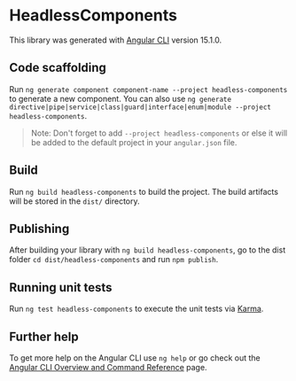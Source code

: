 # HeadlessComponents

This library was generated with [Angular CLI](https://github.com/angular/angular-cli) version 15.1.0.

## Code scaffolding

Run `ng generate component component-name --project headless-components` to generate a new component. You can also use `ng generate directive|pipe|service|class|guard|interface|enum|module --project headless-components`.
> Note: Don't forget to add `--project headless-components` or else it will be added to the default project in your `angular.json` file. 

## Build

Run `ng build headless-components` to build the project. The build artifacts will be stored in the `dist/` directory.

## Publishing

After building your library with `ng build headless-components`, go to the dist folder `cd dist/headless-components` and run `npm publish`.

## Running unit tests

Run `ng test headless-components` to execute the unit tests via [Karma](https://karma-runner.github.io).

## Further help

To get more help on the Angular CLI use `ng help` or go check out the [Angular CLI Overview and Command Reference](https://angular.io/cli) page.
